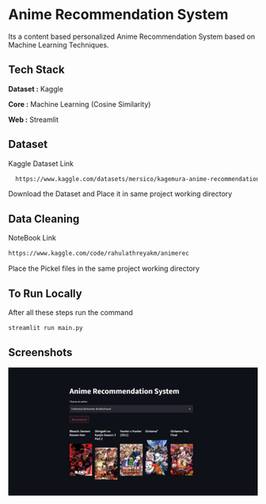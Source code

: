 
# Anime Recommendation System

Its a content based personalized Anime Recommendation System based on Machine Learning Techniques.




## Tech Stack

**Dataset :** Kaggle

**Core :** Machine Learning (Cosine Similarity)

**Web :** Streamlit

## Dataset

Kaggle Dataset Link

```bash
  https://www.kaggle.com/datasets/mersico/kagemura-anime-recommendation-dataset-kard
```
Download the Dataset and Place it in same project working directory

## Data Cleaning

NoteBook Link
```bash
https://www.kaggle.com/code/rahulathreyakm/animerec
```
Place the Pickel files in the same project working directory

## To Run Locally

After all these steps run the command
```bash
streamlit run main.py
```


## Screenshots

![App Screenshot](screenshot.png)


